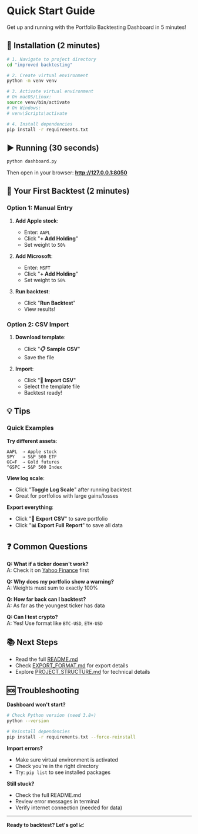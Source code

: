 # Quick Start Guide

Get up and running with the Portfolio Backtesting Dashboard in 5 minutes!

## 🚀 Installation (2 minutes)

```bash
# 1. Navigate to project directory
cd "improved backtesting"

# 2. Create virtual environment
python -m venv venv

# 3. Activate virtual environment
# On macOS/Linux:
source venv/bin/activate
# On Windows:
# venv\Scripts\activate

# 4. Install dependencies
pip install -r requirements.txt
```

## ▶️ Running (30 seconds)

```bash
python dashboard.py
```

Then open in your browser: **http://127.0.0.1:8050**

## 🎯 Your First Backtest (2 minutes)

### Option 1: Manual Entry

1. **Add Apple stock**:
   - Enter: `AAPL`
   - Click "**+ Add Holding**"
   - Set weight to `50%`

2. **Add Microsoft**:
   - Enter: `MSFT`
   - Click "**+ Add Holding**"
   - Set weight to `50%`

3. **Run backtest**:
   - Click "**Run Backtest**"
   - View results!

### Option 2: CSV Import

1. **Download template**:
   - Click "**📋 Sample CSV**"
   - Save the file

2. **Import**:
   - Click "**📁 Import CSV**"
   - Select the template file
   - Backtest ready!

## 💡 Tips

### Quick Examples

**Try different assets**:
```
AAPL  → Apple stock
SPY   → S&P 500 ETF
GC=F  → Gold futures
^GSPC → S&P 500 Index
```

**View log scale**:
- Click "**Toggle Log Scale**" after running backtest
- Great for portfolios with large gains/losses

**Export everything**:
- Click "**💾 Export CSV**" to save portfolio
- Click "**📊 Export Full Report**" to save all data

## ❓ Common Questions

**Q: What if a ticker doesn't work?**  
A: Check it on [Yahoo Finance](https://finance.yahoo.com/) first

**Q: Why does my portfolio show a warning?**  
A: Weights must sum to exactly 100%

**Q: How far back can I backtest?**  
A: As far as the youngest ticker has data

**Q: Can I test crypto?**  
A: Yes! Use format like `BTC-USD`, `ETH-USD`

## 📚 Next Steps

- Read the full [README.md](README.md)
- Check [EXPORT_FORMAT.md](EXPORT_FORMAT.md) for export details
- Explore [PROJECT_STRUCTURE.md](PROJECT_STRUCTURE.md) for technical details

## 🆘 Troubleshooting

**Dashboard won't start?**
```bash
# Check Python version (need 3.8+)
python --version

# Reinstall dependencies
pip install -r requirements.txt --force-reinstall
```

**Import errors?**
- Make sure virtual environment is activated
- Check you're in the right directory
- Try: `pip list` to see installed packages

**Still stuck?**
- Check the full README.md
- Review error messages in terminal
- Verify internet connection (needed for data)

---

**Ready to backtest? Let's go! 📈**

